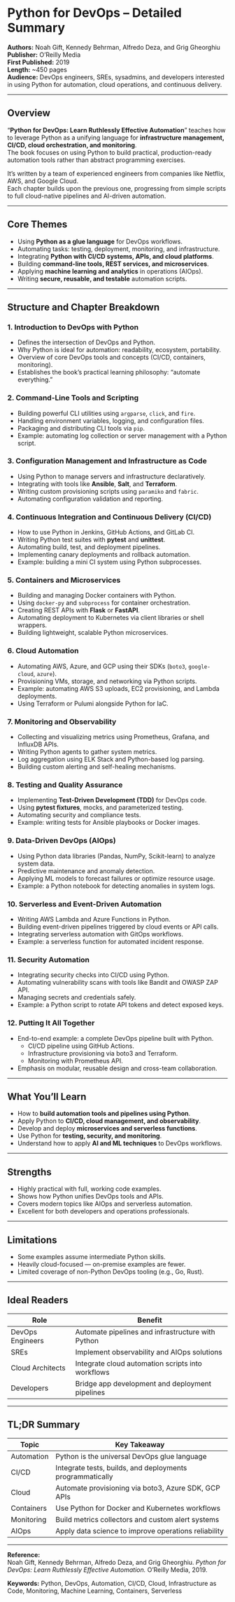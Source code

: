 # Python for DevOps – Detailed Summary

**Authors:** Noah Gift, Kennedy Behrman, Alfredo Deza, and Grig Gheorghiu  
**Publisher:** O’Reilly Media  
**First Published:** 2019  
**Length:** ~450 pages  
**Audience:** DevOps engineers, SREs, sysadmins, and developers interested in using Python for automation, cloud operations, and continuous delivery.

---

## Overview

“**Python for DevOps: Learn Ruthlessly Effective Automation**” teaches how to leverage Python as a unifying language for **infrastructure management, CI/CD, cloud orchestration, and monitoring**.  
The book focuses on using Python to build practical, production-ready automation tools rather than abstract programming exercises.

It’s written by a team of experienced engineers from companies like Netflix, AWS, and Google Cloud.  
Each chapter builds upon the previous one, progressing from simple scripts to full cloud-native pipelines and AI-driven automation.

---

## Core Themes

- Using **Python as a glue language** for DevOps workflows.  
- Automating tasks: testing, deployment, monitoring, and infrastructure.  
- Integrating **Python with CI/CD systems, APIs, and cloud platforms**.  
- Building **command-line tools, REST services, and microservices**.  
- Applying **machine learning and analytics** in operations (AIOps).  
- Writing **secure, reusable, and testable** automation scripts.

---

## Structure and Chapter Breakdown

### **1. Introduction to DevOps with Python**
- Defines the intersection of DevOps and Python.  
- Why Python is ideal for automation: readability, ecosystem, portability.  
- Overview of core DevOps tools and concepts (CI/CD, containers, monitoring).  
- Establishes the book’s practical learning philosophy: “automate everything.”

### **2. Command-Line Tools and Scripting**
- Building powerful CLI utilities using `argparse`, `click`, and `fire`.  
- Handling environment variables, logging, and configuration files.  
- Packaging and distributing CLI tools via `pip`.  
- Example: automating log collection or server management with a Python script.

### **3. Configuration Management and Infrastructure as Code**
- Using Python to manage servers and infrastructure declaratively.  
- Integrating with tools like **Ansible**, **Salt**, and **Terraform**.  
- Writing custom provisioning scripts using `paramiko` and `fabric`.  
- Automating configuration validation and reporting.

### **4. Continuous Integration and Continuous Delivery (CI/CD)**
- How to use Python in Jenkins, GitHub Actions, and GitLab CI.  
- Writing Python test suites with **pytest** and **unittest**.  
- Automating build, test, and deployment pipelines.  
- Implementing canary deployments and rollback automation.  
- Example: building a mini CI system using Python subprocesses.

### **5. Containers and Microservices**
- Building and managing Docker containers with Python.  
- Using `docker-py` and `subprocess` for container orchestration.  
- Creating REST APIs with **Flask** or **FastAPI**.  
- Automating deployment to Kubernetes via client libraries or shell wrappers.  
- Building lightweight, scalable Python microservices.

### **6. Cloud Automation**
- Automating AWS, Azure, and GCP using their SDKs (`boto3`, `google-cloud`, `azure`).  
- Provisioning VMs, storage, and networking via Python scripts.  
- Example: automating AWS S3 uploads, EC2 provisioning, and Lambda deployments.  
- Using Terraform or Pulumi alongside Python for IaC.

### **7. Monitoring and Observability**
- Collecting and visualizing metrics using Prometheus, Grafana, and InfluxDB APIs.  
- Writing Python agents to gather system metrics.  
- Log aggregation using ELK Stack and Python-based log parsing.  
- Building custom alerting and self-healing mechanisms.

### **8. Testing and Quality Assurance**
- Implementing **Test-Driven Development (TDD)** for DevOps code.  
- Using **pytest fixtures**, mocks, and parameterized testing.  
- Automating security and compliance tests.  
- Example: writing tests for Ansible playbooks or Docker images.

### **9. Data-Driven DevOps (AIOps)**
- Using Python data libraries (Pandas, NumPy, Scikit-learn) to analyze system data.  
- Predictive maintenance and anomaly detection.  
- Applying ML models to forecast failures or optimize resource usage.  
- Example: a Python notebook for detecting anomalies in system logs.

### **10. Serverless and Event-Driven Automation**
- Writing AWS Lambda and Azure Functions in Python.  
- Building event-driven pipelines triggered by cloud events or API calls.  
- Integrating serverless automation with GitOps workflows.  
- Example: a serverless function for automated incident response.

### **11. Security Automation**
- Integrating security checks into CI/CD using Python.  
- Automating vulnerability scans with tools like Bandit and OWASP ZAP API.  
- Managing secrets and credentials safely.  
- Example: a Python script to rotate API tokens and detect exposed keys.

### **12. Putting It All Together**
- End-to-end example: a complete DevOps pipeline built with Python.  
  - CI/CD pipeline using GitHub Actions.  
  - Infrastructure provisioning via boto3 and Terraform.  
  - Monitoring with Prometheus API.  
- Emphasis on modular, reusable design and cross-team collaboration.

---

## What You’ll Learn

- How to **build automation tools and pipelines using Python**.  
- Apply Python to **CI/CD, cloud management, and observability**.  
- Develop and deploy **microservices and serverless functions**.  
- Use Python for **testing, security, and monitoring**.  
- Understand how to apply **AI and ML techniques** to DevOps workflows.

---

## Strengths

- Highly practical with full, working code examples.  
- Shows how Python unifies DevOps tools and APIs.  
- Covers modern topics like AIOps and serverless automation.  
- Excellent for both developers and operations professionals.

---

## Limitations

- Some examples assume intermediate Python skills.  
- Heavily cloud-focused — on-premise examples are fewer.  
- Limited coverage of non-Python DevOps tooling (e.g., Go, Rust).

---

## Ideal Readers

| Role | Benefit |
|------|----------|
| DevOps Engineers | Automate pipelines and infrastructure with Python |
| SREs | Implement observability and AIOps solutions |
| Cloud Architects | Integrate cloud automation scripts into workflows |
| Developers | Bridge app development and deployment pipelines |

---

## TL;DR Summary

| Topic | Key Takeaway |
|--------|--------------|
| Automation | Python is the universal DevOps glue language |
| CI/CD | Integrate tests, builds, and deployments programmatically |
| Cloud | Automate provisioning via boto3, Azure SDK, GCP APIs |
| Containers | Use Python for Docker and Kubernetes workflows |
| Monitoring | Build metrics collectors and custom alert systems |
| AIOps | Apply data science to improve operations reliability |

---

**Reference:**  
Noah Gift, Kennedy Behrman, Alfredo Deza, and Grig Gheorghiu. *Python for DevOps: Learn Ruthlessly Effective Automation.* O’Reilly Media, 2019.

**Keywords:** Python, DevOps, Automation, CI/CD, Cloud, Infrastructure as Code, Monitoring, Machine Learning, Containers, Serverless

